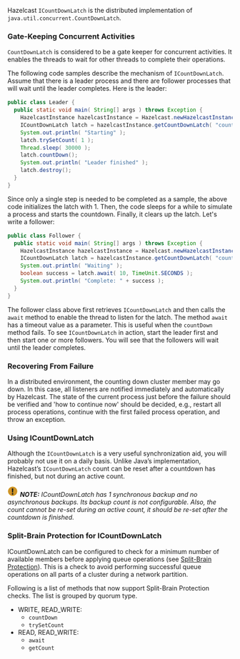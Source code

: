 
Hazelcast `ICountDownLatch` is the distributed implementation of `java.util.concurrent.CountDownLatch`.

### Gate-Keeping Concurrent Activities

`CountDownLatch` is considered to be a gate keeper for concurrent activities. It enables the threads to wait for other threads to complete their operations.

The following code samples describe the mechanism of `ICountDownLatch`. Assume that there is a leader process and there are follower processes that will wait until the leader completes. Here is the leader:

```java
public class Leader {
  public static void main( String[] args ) throws Exception {
    HazelcastInstance hazelcastInstance = Hazelcast.newHazelcastInstance();
    ICountDownLatch latch = hazelcastInstance.getCountDownLatch( "countDownLatch" );
    System.out.println( "Starting" );
    latch.trySetCount( 1 );
    Thread.sleep( 30000 );
    latch.countDown();
    System.out.println( "Leader finished" );
    latch.destroy();
  }
}
```

Since only a single step is needed to be completed as a sample, the above code initializes the latch with 1. Then, the code sleeps for a while to simulate a process and starts the countdown. Finally, it clears up the latch. Let's write a follower:


```java
public class Follower {
  public static void main( String[] args ) throws Exception {
    HazelcastInstance hazelcastInstance = Hazelcast.newHazelcastInstance();
    ICountDownLatch latch = hazelcastInstance.getCountDownLatch( "countDownLatch" );
    System.out.println( "Waiting" );
    boolean success = latch.await( 10, TimeUnit.SECONDS );
    System.out.println( "Complete: " + success );
  }
} 
```

The follower class above first retrieves `ICountDownLatch` and then calls the `await` method to enable the thread to listen for the latch. The method `await` has a timeout value as a parameter. This is useful when the `countDown` method fails. To see `ICountDownLatch` in action, start the leader first and then start one or more followers. You will see that the followers will wait until the leader completes.

### Recovering From Failure

In a distributed environment, the counting down cluster member may go down. In this case, all listeners are notified immediately and automatically by Hazelcast. The state of the current process just before the failure should be verified and 'how to continue now' should be decided, e.g., restart all process operations, continue with the first failed process operation, and throw an exception.

### Using ICountDownLatch

Although the `ICountDownLatch` is a very useful synchronization aid, you will probably not use it on a daily basis. Unlike Java’s implementation, Hazelcast’s `ICountDownLatch` count can be reset after a countdown has finished, but not during an active count.

![image](../images/NoteSmall.jpg) ***NOTE:*** *ICountDownLatch has 1 synchronous backup and no asynchronous backups. Its backup count is not configurable. Also, the count cannot be re-set during an active count, it should be re-set after the countdown is finished.*


### Split-Brain Protection for ICountDownLatch

ICountDownLatch can be configured to check for a minimum number of available members before applying queue operations (see [Split-Brain Protection](/2600_Network_Partitioning/100_Split-Brain_Protection.md)). This is a check to avoid performing successful queue operations on all parts of a cluster during a network partition.

Following is a list of methods that now support Split-Brain Protection checks. The list is grouped by quorum type.

- WRITE, READ_WRITE:
    - `countDown`
    - `trySetCount`
- READ, READ_WRITE:
    - `await`
    - `getCount`